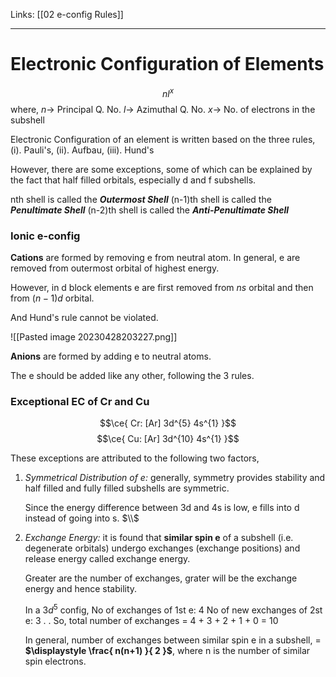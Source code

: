 Links: [[02 e-config Rules]]
___
# Electronic Configuration of Elements
$$nl^{x}$$
where,
$n \to$ Principal Q. No.
$l \to$ Azimuthal Q. No.
$x \to$ No. of electrons in the subshell

Electronic Configuration of an element is written based on the three rules, (i). Pauli's, (ii). Aufbau, (iii). Hund's

However, there are some exceptions, some of which can be explained by the fact that half filled orbitals, especially d and f subshells. 

nth shell is called the ***Outermost Shell***
(n-1)th shell is called the ***Penultimate Shell***
(n-2)th shell is called the ***Anti-Penultimate Shell***
### Ionic e-config
**Cations** are formed by removing e from neutral atom. 
In general, e are removed from outermost orbital of highest energy. 

However, in d block elements e are first removed from $ns$ orbital and then from $(n-1)d$ orbital.

And Hund's rule cannot be violated.

![[Pasted image 20230428203227.png]]

**Anions** are formed by adding e to neutral atoms. 

The e should be added like any other, following the 3 rules. 

### Exceptional EC of Cr and Cu
$$\ce{ Cr: [Ar] 3d^{5} 4s^{1} }$$
$$\ce{ Cu: [Ar] 3d^{10} 4s^{1} }$$

These exceptions are attributed to the following two factors,
1. *Symmetrical Distribution of e:* generally, symmetry provides stability and half filled and fully filled subshells are symmetric. 
   
   Since the energy difference between 3d and 4s is low, e fills into d instead of going into s. 
   $\\$

2. *Exchange Energy:* it is found that **similar spin e** of a subshell (i.e. degenerate orbitals) undergo exchanges (exchange positions) and release energy called exchange energy. 
   
   Greater are the number of exchanges, grater will be the exchange energy and hence stability. 
   
   In a $3d^{5}$ config,
   No of exchanges of 1st e: 4
   No of new exchanges of 2st e: 3
   .
   .
   So, total number of exchanges = 4 + 3 + 2 + 1 + 0 = 10
   
   In general, number of exchanges between similar spin e in a subshell, = **$\displaystyle \frac{ n(n+1) }{ 2 }$**, where n is the number of similar spin electrons.
